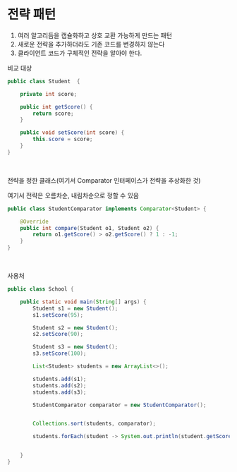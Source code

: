 전략 패턴
==

1. 여러 알고리듬을 캡슐화하고 상호 교환 가능하게 만드는 패턴
2. 새로운 전략을 추가하더라도 기존 코드를 변경하지 않는다
3. 클라이언트 코드가 구체적인 전략을 알아야 한다.


비교 대상 

```java
public class Student  {

    private int score;

    public int getScore() {
        return score;
    }

    public void setScore(int score) {
        this.score = score;
    }
}
```

<br>

전략을 정한 클래스(여기서 Comparator 인터페이스가 전략을 추상화한 것)

여기서 전략은 오름차순, 내림차순으로 정할 수 있음
```java
public class StudentComparator implements Comparator<Student> {

    @Override
    public int compare(Student o1, Student o2) {
        return o1.getScore() > o2.getScore() ? 1 : -1;
    }
}
```

<br>

사용처 

```java
public class School {

    public static void main(String[] args) {
        Student s1 = new Student();
        s1.setScore(95);

        Student s2 = new Student();
        s2.setScore(90);

        Student s3 = new Student();
        s3.setScore(100);

        List<Student> students = new ArrayList<>();

        students.add(s1);
        students.add(s2);
        students.add(s3);

        StudentComparator comparator = new StudentComparator();


        Collections.sort(students, comparator);

        students.forEach(student -> System.out.println(student.getScore()));


    }
}
```
